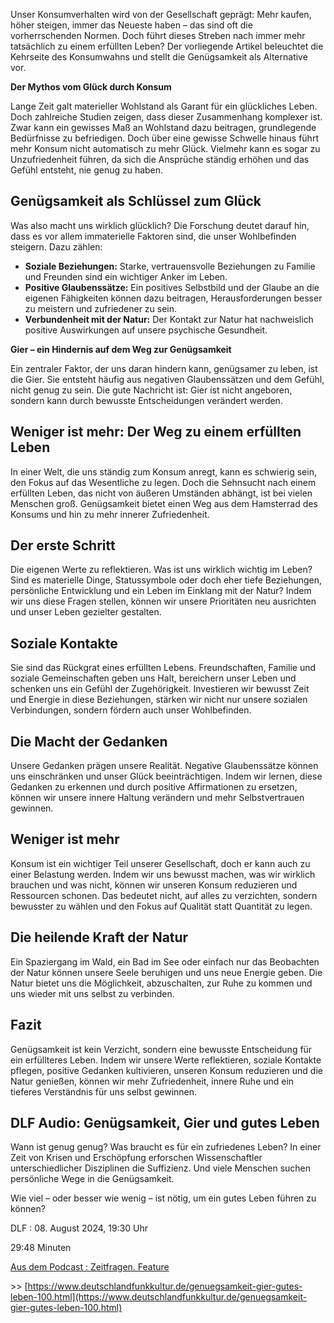 Unser Konsumverhalten wird von der Gesellschaft geprägt: Mehr kaufen, höher steigen, immer das Neueste haben – das sind oft die vorherrschenden Normen. Doch führt dieses Streben nach immer mehr tatsächlich zu einem erfüllten Leben? Der vorliegende Artikel beleuchtet die Kehrseite des Konsumwahns und stellt die Genügsamkeit als Alternative vor.

**Der Mythos vom Glück durch Konsum**

Lange Zeit galt materieller Wohlstand als Garant für ein glückliches Leben. Doch zahlreiche Studien zeigen, dass dieser Zusammenhang komplexer ist. Zwar kann ein gewisses Maß an Wohlstand dazu beitragen, grundlegende Bedürfnisse zu befriedigen. Doch über eine gewisse Schwelle hinaus führt mehr Konsum nicht automatisch zu mehr Glück. Vielmehr kann es sogar zu Unzufriedenheit führen, da sich die Ansprüche ständig erhöhen und das Gefühl entsteht, nie genug zu haben.

## Genügsamkeit als Schlüssel zum Glück

Was also macht uns wirklich glücklich? Die Forschung deutet darauf hin, dass es vor allem immaterielle Faktoren sind, die unser Wohlbefinden steigern. Dazu zählen:

* **Soziale Beziehungen:** Starke, vertrauensvolle Beziehungen zu Familie und Freunden sind ein wichtiger Anker im Leben.  
* **Positive Glaubenssätze:** Ein positives Selbstbild und der Glaube an die eigenen Fähigkeiten können dazu beitragen, Herausforderungen besser zu meistern und zufriedener zu sein.  
* **Verbundenheit mit der Natur:** Der Kontakt zur Natur hat nachweislich positive Auswirkungen auf unsere psychische Gesundheit.

**Gier – ein Hindernis auf dem Weg zur Genügsamkeit**

Ein zentraler Faktor, der uns daran hindern kann, genügsamer zu leben, ist die Gier. Sie entsteht häufig aus negativen Glaubenssätzen und dem Gefühl, nicht genug zu sein. Die gute Nachricht ist: Gier ist nicht angeboren, sondern kann durch bewusste Entscheidungen verändert werden.

## Weniger ist mehr: Der Weg zu einem erfüllten Leben

In einer Welt, die uns ständig zum Konsum anregt, kann es schwierig sein, den Fokus auf das Wesentliche zu legen. Doch die Sehnsucht nach einem erfüllten Leben, das nicht von äußeren Umständen abhängt, ist bei vielen Menschen groß. Genügsamkeit bietet einen Weg aus dem Hamsterrad des Konsums und hin zu mehr innerer Zufriedenheit.

## Der erste Schritt

Die eigenen Werte zu reflektieren. Was ist uns wirklich wichtig im Leben? Sind es materielle Dinge, Statussymbole oder doch eher tiefe Beziehungen, persönliche Entwicklung und ein Leben im Einklang mit der Natur? Indem wir uns diese Fragen stellen, können wir unsere Prioritäten neu ausrichten und unser Leben gezielter gestalten.

## Soziale Kontakte

Sie sind das Rückgrat eines erfüllten Lebens. Freundschaften, Familie und soziale Gemeinschaften geben uns Halt, bereichern unser Leben und schenken uns ein Gefühl der Zugehörigkeit. Investieren wir bewusst Zeit und Energie in diese Beziehungen, stärken wir nicht nur unsere sozialen Verbindungen, sondern fördern auch unser Wohlbefinden.

## Die Macht der Gedanken 

Unsere Gedanken prägen unsere Realität. Negative Glaubenssätze können uns einschränken und unser Glück beeinträchtigen. Indem wir lernen, diese Gedanken zu erkennen und durch positive Affirmationen zu ersetzen, können wir unsere innere Haltung verändern und mehr Selbstvertrauen gewinnen.

## Weniger ist mehr 

Konsum ist ein wichtiger Teil unserer Gesellschaft, doch er kann auch zu einer Belastung werden. Indem wir uns bewusst machen, was wir wirklich brauchen und was nicht, können wir unseren Konsum reduzieren und Ressourcen schonen. Das bedeutet nicht, auf alles zu verzichten, sondern bewusster zu wählen und den Fokus auf Qualität statt Quantität zu legen.

## Die heilende Kraft der Natur 

Ein Spaziergang im Wald, ein Bad im See oder einfach nur das Beobachten der Natur können unsere Seele beruhigen und uns neue Energie geben. Die Natur bietet uns die Möglichkeit, abzuschalten, zur Ruhe zu kommen und uns wieder mit uns selbst zu verbinden.

## Fazit

Genügsamkeit ist kein Verzicht, sondern eine bewusste Entscheidung für ein erfüllteres Leben. Indem wir unsere Werte reflektieren, soziale Kontakte pflegen, positive Gedanken kultivieren, unseren Konsum reduzieren und die Natur genießen, können wir mehr Zufriedenheit, innere Ruhe und ein tieferes Verständnis für uns selbst gewinnen.

## DLF Audio: Genügsamkeit, Gier und gutes Leben 

Wann ist genug genug? Was braucht es für ein zufriedenes Leben? In einer Zeit von Krisen und Erschöpfung erforschen Wissenschaftler unterschiedlicher Disziplinen die Suffizienz. Und viele Menschen suchen persönliche Wege in die Genügsamkeit.

Wie viel – oder besser wie wenig – ist nötig, um ein gutes Leben führen zu können? 

DLF : 08\. August 2024, 19:30 Uhr

29:48 Minuten 

[Aus dem Podcast : Zeitfragen. Feature](https://www.deutschlandfunkkultur.de/zeitfragen-feature-132.html)

\>\> [https://www.deutschlandfunkkultur.de/genuegsamkeit-gier-gutes-leben-100.html](https://www.deutschlandfunkkultur.de/genuegsamkeit-gier-gutes-leben-100.html)